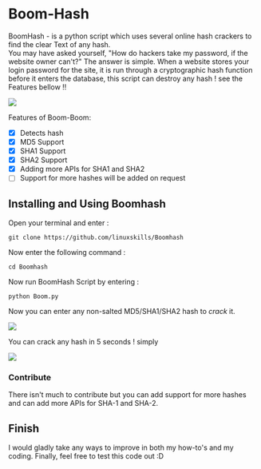 # Boom-Hash
BoomHash - is a python script which uses several online hash crackers to find the clear Text of any hash.<br>
You may have asked yourself, "How do hackers take my password, if the website owner can't?" The answer is simple. When a website stores your login password for the site, it is run through a cryptographic hash function before it enters the database, 
this script can destroy any hash ! see the Features bellow !!

<img src='https://i.imgur.com/yt9EoiO.png' /><br>

Features of Boom-Boom:
- [x] Detects hash
- [x] MD5 Support
- [x] SHA1 Support
- [x] SHA2 Support
- [x] Adding more APIs for SHA1 and SHA2
- [ ] Support for more hashes will be added on request

## Installing and Using Boomhash
Open your terminal and enter :
```
git clone https://github.com/linuxskills/Boomhash
```
Now enter the following command :
```
cd Boomhash
```
Now run BoomHash Script by entering :
```
python Boom.py
```
Now you can enter any non-salted MD5/SHA1/SHA2 hash to *crack* it.

<img src='https://i.imgur.com/vsYPnbp.png' />

You can crack any hash in 5 seconds ! simply

<img src='https://i.imgur.com/HBHw1iz.png' />

### Contribute
There isn't much to contribute but you can add support for more hashes and can add more APIs for SHA-1 and SHA-2.
## Finish
I would gladly take any ways to improve in both my how-to's and my coding. Finally, feel free to test this code out :D
